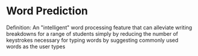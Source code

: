 # Word Prediction

Definition: An "intelligent" word processing feature that can alleviate writing breakdowns for a range of students simply by reducing the number of keystrokes necessary for typing words by suggesting commonly used words as the user types
